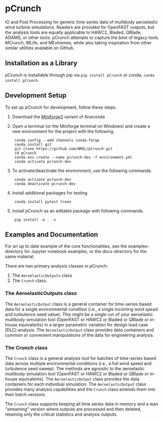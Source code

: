 # pCrunch

IO and Post Processing for generic time series data of multibody aeroelastic wind turbine simulations.  Readers are provided for OpenFAST outputs, but the analysis tools are equally applicable to HAWC2, Bladed, QBlade, ADAMS, or other tools.  pCrunch attempts to capture the best of legacy tools MCrunch, MLife, and MExtremes, while also taking inspiration from other similar utilities available on Github.

## Installation as a Library

pCrunch is installable through pip via `pip install pCrunch` or conda, `conda install pCrunch`.

## Development Setup

To set up pCrunch for development, follow these steps:

1. Download the [Miniforge3](https://github.com/conda-forge/miniforge?tab=readme-ov-file#miniforge3) variant of Anaconda
2. Open a terminal (or the Miniforge terminal on Windows) and create a new environment for the project with the following.

        conda config --add channels conda-forge
        conda install git
        git clone https://github.com/NREL/pCrunch.git
        cd pCrunch
        conda env create --name pcrunch-dev -f environment.yml
        conda activate pcrunch-dev


3. To activate/deactivate the environment, use the following commands.

        conda activate pcrunch-dev
        conda deactivate pcrunch-dev
		

4. Install additional packages for testing

        conda install pytest treon


5. Install pCrunch as an editable package with following commands.

        pip install -e . -v


## Examples and Documentation

For an up to date example of the core functionalities, see the examples-directory for Jupyter notebook examples, or the docs-directory for the same material.

There are two primary analysis classes in pCrunch:

1. The `AeroelasticOutputs` class
2. The `Crunch` class.

### The AeroelasticOutputs class

The `AeroelasticOutput` class is a general container for time-series based data for a single environmental condition (i.e., a single incoming wind spead and turbulence seed value).  This might be a single run of your aeroelastic multibody simulation tool (OpenFAST or HAWC2 or Bladed or QBlade or in-house equivalents) in a larger parametric variation for design load case (DLC) analysis.  The `AeroelasticOutput` class provides data containers and common or convenient manipulations of the data for engineering analysis.

### The Crunch class

The `Crunch` class is a general analysis tool for batches of time-series based data across multiple environmental conditions (i.e., a full wind speed and turbulence seed sweep). The methods are agnostic to the aeroelastic multibody simulation tool (OpenFAST or HAWC2 or Bladed or QBlade or in-house equivalents). The `AeroelasticOutput` class provides the data containers for each individual simulation.  The `AeroelasticOutput` class provides many analysis capabilities and the `Crunch` class extends them into their batch versions.

The `Crunch` class supports keeping all time series data in memory and a lean "streaming" version where outputs are processed and then deleted, retaining only the critical statistics and analysis outputs.


